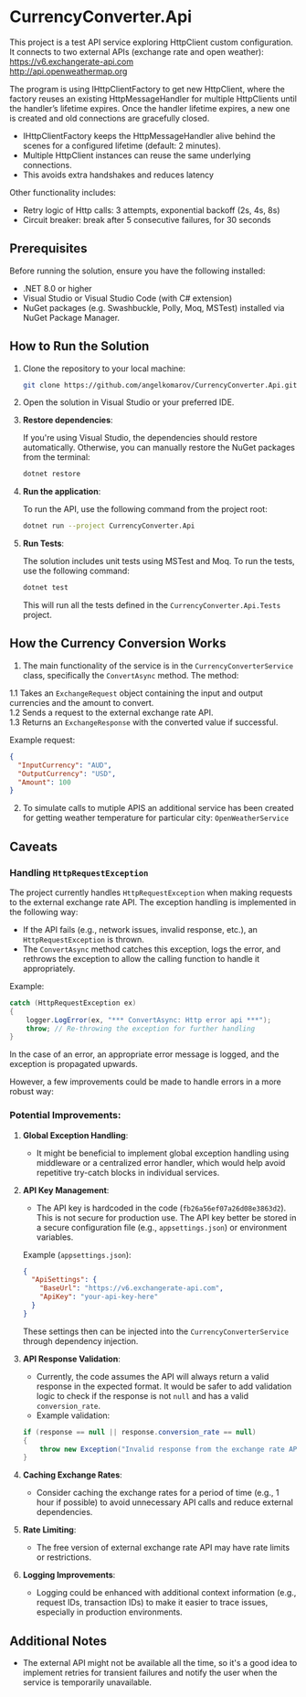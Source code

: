 
# CurrencyConverter.Api

This project is a test API service exploring HttpClient custom configuration. It connects to two external APIs (exchange rate and open weather):
https://v6.exchangerate-api.com <br>
http://api.openweathermap.org

The program is using IHttpClientFactory to get new HttpClient, where the factory reuses an existing HttpMessageHandler for multiple HttpClients until the handler’s lifetime expires. Once the handler lifetime expires, a new one is created and old connections are gracefully closed.
- IHttpClientFactory keeps the HttpMessageHandler alive behind the scenes for a configured lifetime (default: 2 minutes).
- Multiple HttpClient instances can reuse the same underlying connections.
- This avoids extra handshakes and reduces latency

Other functionality includes:
- Retry logic of Http calls: 3 attempts, exponential backoff (2s, 4s, 8s)
- Circuit breaker: break after 5 consecutive failures, for 30 seconds

## Prerequisites

Before running the solution, ensure you have the following installed:

- .NET 8.0 or higher
- Visual Studio or Visual Studio Code (with C# extension)
- NuGet packages (e.g. Swashbuckle, Polly, Moq, MSTest) installed via NuGet Package Manager.

## How to Run the Solution

1. Clone the repository to your local machine:

   ```bash
   git clone https://github.com/angelkomarov/CurrencyConverter.Api.git


2. Open the solution in Visual Studio or your preferred IDE.

3. **Restore dependencies**:

   If you're using Visual Studio, the dependencies should restore automatically. Otherwise, you can manually restore the NuGet packages from the terminal:

   ```bash
   dotnet restore
   ```

4. **Run the application**:

   To run the API, use the following command from the project root:

   ```bash
   dotnet run --project CurrencyConverter.Api
   ```

5. **Run Tests**:

   The solution includes unit tests using MSTest and Moq. To run the tests, use the following command:

   ```bash
   dotnet test
   ```

   This will run all the tests defined in the `CurrencyConverter.Api.Tests` project.

## How the Currency Conversion Works

1. The main functionality of the service is in the `CurrencyConverterService` class, specifically the `ConvertAsync` method. The method:

1.1 Takes an `ExchangeRequest` object containing the input and output currencies and the amount to convert. <br>
1.2 Sends a request to the external exchange rate API. <br>
1.3 Returns an `ExchangeResponse` with the converted value if successful.

Example request:

```json
{
  "InputCurrency": "AUD",
  "OutputCurrency": "USD",
  "Amount": 100
}
```
2. To simulate calls to mutiple APIS an additional service has been created for getting weather temperature for particular city: `OpenWeatherService`

## Caveats

### Handling `HttpRequestException`

The project currently handles `HttpRequestException` when making requests to the external exchange rate API. The exception handling is implemented in the following way:

* If the API fails (e.g., network issues, invalid response, etc.), an `HttpRequestException` is thrown.
* The `ConvertAsync` method catches this exception, logs the error, and rethrows the exception to allow the calling function to handle it appropriately.

Example:

```csharp
catch (HttpRequestException ex)
{
    logger.LogError(ex, "*** ConvertAsync: Http error api ***");
    throw; // Re-throwing the exception for further handling
}
```

In the case of an error, an appropriate error message is logged, and the exception is propagated upwards.

However, a few improvements could be made to handle errors in a more robust way:

### Potential Improvements:

1. **Global Exception Handling**:

   * It might be beneficial to implement global exception handling using middleware or a centralized error handler, which would help avoid repetitive try-catch blocks in individual services.

2. **API Key Management**:

   * The API key is hardcoded in the code (`fb26a56ef07a26d08e3863d2`). This is not secure for production use. The API key better be stored in a secure configuration file (e.g., `appsettings.json`) or environment variables.

   Example (`appsettings.json`):

   ```json
   {
     "ApiSettings": {
       "BaseUrl": "https://v6.exchangerate-api.com",
       "ApiKey": "your-api-key-here"
     }
   }
   ```

   These settings then can be injected into the `CurrencyConverterService` through dependency injection.

3. **API Response Validation**:

   * Currently, the code assumes the API will always return a valid response in the expected format. It would be safer to add validation logic to check if the response is not `null` and has a valid `conversion_rate`.
   * Example validation:

   ```csharp
   if (response == null || response.conversion_rate == null)
   {
       throw new Exception("Invalid response from the exchange rate API.");
   }
   ```

4. **Caching Exchange Rates**:

   * Consider caching the exchange rates for a period of time (e.g., 1 hour if possible) to avoid unnecessary API calls and reduce external dependencies.

5. **Rate Limiting**:

   * The free version of external exchange rate API may have rate limits or restrictions. 

6. **Logging Improvements**:

   * Logging could be enhanced with additional context information (e.g., request IDs, transaction IDs) to make it easier to trace issues, especially in production environments.

## Additional Notes

* The external API might not be available all the time, so it's a good idea to implement retries for transient failures and notify the user when the service is temporarily unavailable.

